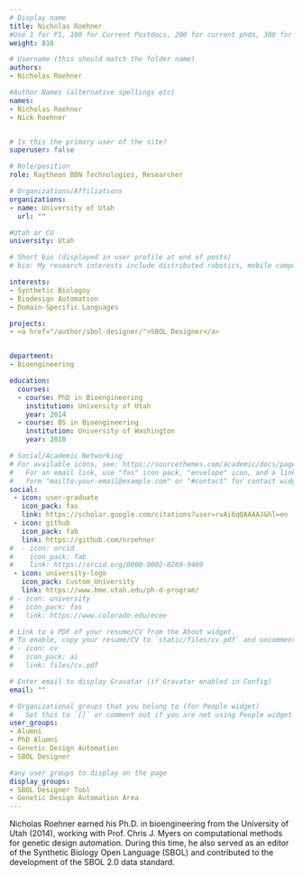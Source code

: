 ```yaml
---
# Display name
title: Nicholas Roehner
#Use 1 for PI, 100 for Current Postdocs, 200 for current phds, 300 for current masters, 400 for current undergrads, 800 for alum postdocs, 810 for alum phds, 820 for alum masters, and 830 for alum undergrads, 900 for tools, 1000 for projects
weight: 810

# Username (this should match the folder name)
authors:
- Nicholas Roehner

#Author Names (alternative spellings etc)
names:
- Nicholas Roehner
- Nick Roehner


# Is this the primary user of the site?
superuser: false

# Role/position
role: Raytheon BBN Technologies, Researcher

# Organizations/Affiliations
organizations:
- name: University of Utah
  url: ""

#Utah or CU
university: Utah

# Short bio (displayed in user profile at end of posts)
# bio: My research interests include distributed robotics, mobile computing and programmable matter.

interests:
- Synthetic Biologoy
- Biodesign Automation
- Domain-Specific Languages

projects:
- <a href="/author/sbol-designer/">SBOL Designer</a>


department:
- Bioengineering

education:
  courses:
  - course: PhD in Bioengineering
    institution: University of Utah
    year: 2014
  - course: BS in Bioengineering
    institution: University of Washington
    year: 2010

# Social/Academic Networking
# For available icons, see: https://sourcethemes.com/academic/docs/page-builder/#icons
#   For an email link, use "fas" icon pack, "envelope" icon, and a link in the
#   form "mailto:your-email@example.com" or "#contact" for contact widget.
social:
 - icon: user-graduate
   icon_pack: fas
   link: https://scholar.google.com/citations?user=rxAi6qQAAAAJ&hl=en
 - icon: github
   icon_pack: fab
   link: https://github.com/nroehner
#  - icon: orcid
#    icon_pack: fab
#    link: https://orcid.org/0000-0002-8269-9489
 - icon: university-logo
   icon_pack: Custom_University
   link: https://www.bme.utah.edu/ph-d-program/
# - icon: university
#   icon_pack: fas
#   link: https://www.colorado.edu/ecee

# Link to a PDF of your resume/CV from the About widget.
# To enable, copy your resume/CV to `static/files/cv.pdf` and uncomment the lines below.
# - icon: cv
#   icon_pack: ai
#   link: files/cv.pdf

# Enter email to display Gravatar (if Gravatar enabled in Config)
email: ""

# Organizational groups that you belong to (for People widget)
#   Set this to `[]` or comment out if you are not using People widget.
user_groups:
- Alumni
- PhD Alumni
- Genetic Design Automation
- SBOL Designer

#any user groups to display on the page
display_groups:
- SBOL Designer Tool
- Genetic Design Automation Area
---
```


Nicholas Roehner earned his Ph.D. in bioengineering from the University of Utah (2014), working with Prof. Chris J. Myers on computational methods for genetic design automation. During this time, he also served as an editor of the Synthetic Biology Open Language (SBOL) and contributed to the development of the SBOL 2.0 data standard.